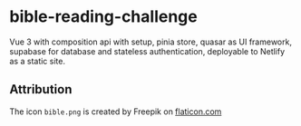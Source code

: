 # bible-reading-challenge

Vue 3 with composition api with setup, pinia store, quasar as UI framework, supabase for database and stateless authentication, deployable to Netlify as a static site.

## Attribution

The icon `bible.png` is created by Freepik on [flaticon.com](https://www.flaticon.com/free-icons/bible)
